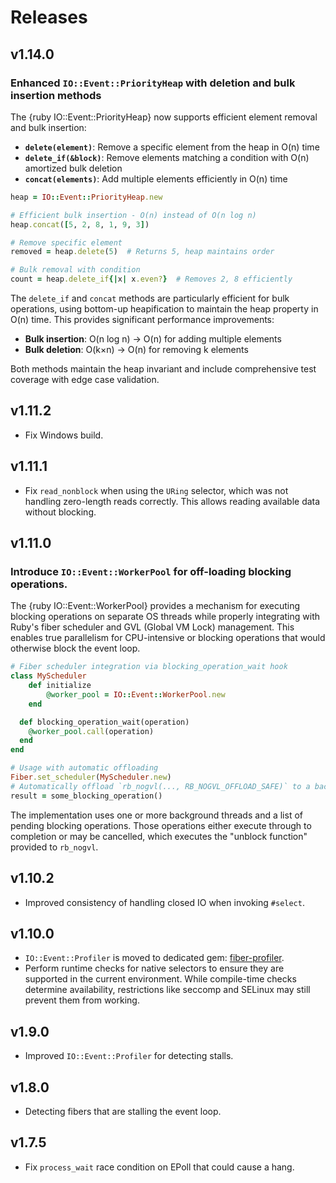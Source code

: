 # Releases

## v1.14.0

### Enhanced `IO::Event::PriorityHeap` with deletion and bulk insertion methods

The {ruby IO::Event::PriorityHeap} now supports efficient element removal and bulk insertion:

  - **`delete(element)`**: Remove a specific element from the heap in O(n) time
  - **`delete_if(&block)`**: Remove elements matching a condition with O(n) amortized bulk deletion
  - **`concat(elements)`**: Add multiple elements efficiently in O(n) time

<!-- end list -->

``` ruby
heap = IO::Event::PriorityHeap.new

# Efficient bulk insertion - O(n) instead of O(n log n)
heap.concat([5, 2, 8, 1, 9, 3])

# Remove specific element
removed = heap.delete(5)  # Returns 5, heap maintains order

# Bulk removal with condition
count = heap.delete_if{|x| x.even?}  # Removes 2, 8 efficiently
```

The `delete_if` and `concat` methods are particularly efficient for bulk operations, using bottom-up heapification to maintain the heap property in O(n) time. This provides significant performance improvements:

  - **Bulk insertion**: O(n log n) → O(n) for adding multiple elements
  - **Bulk deletion**: O(k×n) → O(n) for removing k elements

Both methods maintain the heap invariant and include comprehensive test coverage with edge case validation.

## v1.11.2

  - Fix Windows build.

## v1.11.1

  - Fix `read_nonblock` when using the `URing` selector, which was not handling zero-length reads correctly. This allows reading available data without blocking.

## v1.11.0

### Introduce `IO::Event::WorkerPool` for off-loading blocking operations.

The {ruby IO::Event::WorkerPool} provides a mechanism for executing blocking operations on separate OS threads while properly integrating with Ruby's fiber scheduler and GVL (Global VM Lock) management. This enables true parallelism for CPU-intensive or blocking operations that would otherwise block the event loop.

``` ruby
# Fiber scheduler integration via blocking_operation_wait hook
class MyScheduler
	def initialize
		@worker_pool = IO::Event::WorkerPool.new
	end

  def blocking_operation_wait(operation)
    @worker_pool.call(operation)
  end
end

# Usage with automatic offloading
Fiber.set_scheduler(MyScheduler.new)
# Automatically offload `rb_nogvl(..., RB_NOGVL_OFFLOAD_SAFE)` to a background thread:
result = some_blocking_operation()
```

The implementation uses one or more background threads and a list of pending blocking operations. Those operations either execute through to completion or may be cancelled, which executes the "unblock function" provided to `rb_nogvl`.

## v1.10.2

  - Improved consistency of handling closed IO when invoking `#select`.

## v1.10.0

  - `IO::Event::Profiler` is moved to dedicated gem: [fiber-profiler](https://github.com/socketry/fiber-profiler).
  - Perform runtime checks for native selectors to ensure they are supported in the current environment. While compile-time checks determine availability, restrictions like seccomp and SELinux may still prevent them from working.

## v1.9.0

  - Improved `IO::Event::Profiler` for detecting stalls.

## v1.8.0

  - Detecting fibers that are stalling the event loop.

## v1.7.5

  - Fix `process_wait` race condition on EPoll that could cause a hang.
